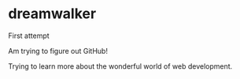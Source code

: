 # dreamwalker
First attempt

Am trying to figure out GitHub!

Trying to learn more about the wonderful world of web development.
